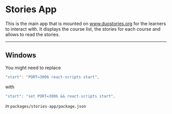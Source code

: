 # Stories App

This is the main app that is mounted on www.duostories.org for the learners to interact with.
It displays the course list, the stories for each course and allows to read the stories.

---

## Windows

You might need to replace

```js
"start": "PORT=3006 react-scripts start",
```

with

```js
"start": "set PORT=3006 && react-scripts start",
```
in `packages/stories-app/package.json`